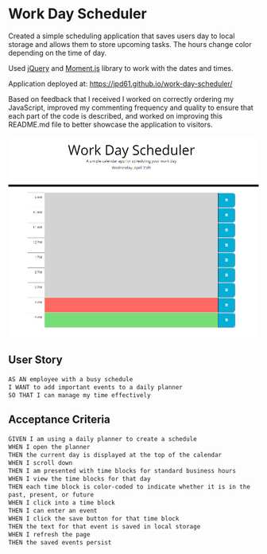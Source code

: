 # Work Day Scheduler

Created a simple scheduling application that saves users day to local storage and allows them to store upcoming tasks. The hours change color depending on the time of day. 

Used [jQuery](https://jquery.com/) and [Moment.js](https://momentjs.com/) library to work with the dates and times.

Application deployed at: https://jpd61.github.io/work-day-scheduler/

Based on feedback that I received I worked on correctly ordering my JavaScript, improved my commenting frequency and quality to ensure that each part of the code is described, and worked on improving this README.md file to better showcase the application to visitors.

<img src="./assets/screenshot.PNG/">


## User Story
```
AS AN employee with a busy schedule
I WANT to add important events to a daily planner
SO THAT I can manage my time effectively
```

## Acceptance Criteria
```
GIVEN I am using a daily planner to create a schedule
WHEN I open the planner
THEN the current day is displayed at the top of the calendar
WHEN I scroll down
THEN I am presented with time blocks for standard business hours
WHEN I view the time blocks for that day
THEN each time block is color-coded to indicate whether it is in the past, present, or future
WHEN I click into a time block
THEN I can enter an event
WHEN I click the save button for that time block
THEN the text for that event is saved in local storage
WHEN I refresh the page
THEN the saved events persist
```